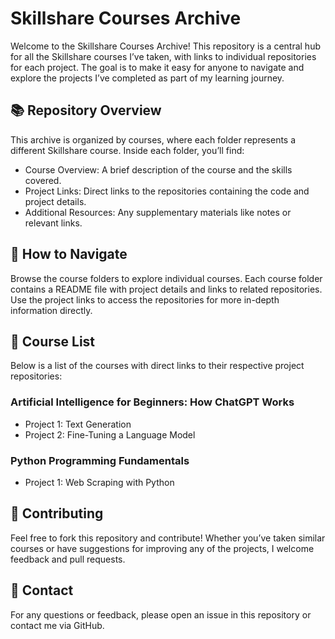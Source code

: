 # Skillshare Courses Archive

Welcome to the Skillshare Courses Archive! This repository is a central hub for all the Skillshare courses I’ve taken, with links to individual repositories for each project. The goal is to make it easy for anyone to navigate and explore the projects I’ve completed as part of my learning journey.

## 📚 Repository Overview
This archive is organized by courses, where each folder represents a different Skillshare course. Inside each folder, you’ll find:
* Course Overview: A brief description of the course and the skills covered.
* Project Links: Direct links to the repositories containing the code and project details.
* Additional Resources: Any supplementary materials like notes or relevant links.

## 📑 How to Navigate
Browse the course folders to explore individual courses.
Each course folder contains a README file with project details and links to related repositories.
Use the project links to access the repositories for more in-depth information directly.

## 📘 Course List
Below is a list of the courses with direct links to their respective project repositories:

### Artificial Intelligence for Beginners: How ChatGPT Works
* Project 1: Text Generation
* Project 2: Fine-Tuning a Language Model

### Python Programming Fundamentals
* Project 1: Web Scraping with Python

## 🤝 Contributing
Feel free to fork this repository and contribute! Whether you’ve taken similar courses or have suggestions for improving any of the projects, I welcome feedback and pull requests.

## 📧 Contact
For any questions or feedback, please open an issue in this repository or contact me via GitHub.
